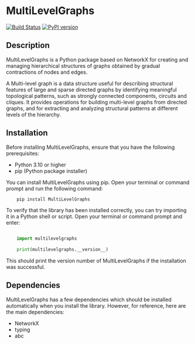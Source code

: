 # MultiLevelGraphs

[![Build Status](https://travis-ci.com/your-username/your-package-name.svg?branch=master)](https://travis-ci.com/your-username/your-package-name)
[![PyPI version](https://badge.fury.io/py/your-package-name.svg)](https://badge.fury.io/py/your-package-name)

## Description

MultiLevelGraphs is a Python package based on NetworkX for creating and managing hierarchical structures of graphs
obtained by gradual contractions of nodes and edges.

A Multi-level graph is a data structure useful for describing structural features of large and sparse directed graphs
by identifying meaningful topological patterns, such as strongly connected components, circuits and cliques.
It provides operations for building multi-level graphs from directed graphs, and for extracting and analyzing
structural patterns at different levels of the hierarchy.

## Installation

Before installing MultiLevelGraphs, ensure that you have the following prerequisites:

- Python 3.10 or higher
- pip (Python package installer)

You can install MultiLevelGraphs using pip. Open your terminal or command prompt and run the following command:

```bash
    pip install MultiLevelGraphs
```

To verify that the library has been installed correctly, you can try importing it in a Python shell or script.
Open your terminal or command prompt and enter:

```python

    import multilevelgraphs
    
    print(multilevelgraphs.__version__)
```

This should print the version number of MultiLevelGraphs if the installation was successful.

Dependencies
------------

MultiLevelGraphs has a few dependencies which should be installed automatically when you install the library.
However, for reference, here are the main dependencies:

- NetworkX
- typing
- abc